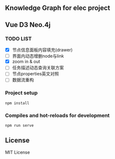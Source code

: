 ## Knowledge Graph for elec project
## Vue D3 Neo.4j

### TODO LIST
- [x] 节点信息面板内容填充(drawer)
- [ ] 界面内动态增删node与link
- [x] zoom in & out
- [ ] 任务描述动态查询关联方案
- [ ] 节点properties英文对照
- [ ] 数据流重构

### Project setup
```
npm install
```

### Compiles and hot-reloads for development
```
npm run serve
```

## License
MIT License
